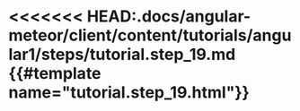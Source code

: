 <<<<<<< HEAD:.docs/angular-meteor/client/content/tutorials/angular1/steps/tutorial.step_19.md
{{#template name="tutorial.step_19.html"}}
=======
<template name="tutorial.step_19.html">
  {{#markdown}}
  {{> downloadPreviousStep stepName="step_18"}}
>>>>>>> cfd6d558450f6006daa7028c513626503cc49477:.docs/angular-meteor/client/content/tutorials/angular1/steps/tutorial.step_19.html

  This part of the tutorial will cover the usage of third-party libraries with angular-meteor.

Parts of this tutorial are also relevant for users who uses only Meteor, without angular-meteor, because the solution for third-party libraries comes from Meteor packaging manager - **Atmosphere**.

In this part of the tutorial we will show multiple solution for the same problem - using third-party libraries with Meteor and angular-meteor.


Every AngularJS developer knows and uses third-party libraries (like angular-ui-bootstrap, ui-router, etc..), but because we do not have the ability to easily include the ".js" file on our "head" tag - we need another solutions.

In order to add third-party libraries to your Meteor project - you can use the `meteor add PACKAGE_NAME` command to add the package.

Also, for **most** of the AngularJS third-party libraries - there's already a Meteor package (which is an equivalent to bower or NPM).

You can search for those packages using the [Atmosphere](https://atmospherejs.com/) website.

For example, in order to use **[angular-ui-router](https://atmospherejs.com/angularui/angular-ui-router)** in your project, easily run this command:
```
meteor add angularui:angular-ui-router
```
And then just use the angular-ui-router on your angular-meteor project, by adding it to the AngularJS module initialization:
```
angular.module('myModule', [
  'angular-meteor',
  'ui.router'
]);
```
**But this is an easy one** - because angular-ui-router is one of the most common library for AngularJS.

In some cases, we want to use some packages that does not have an Atmosphere package exists - you can use the following instructions to solve your problem.

**But First**, we need to understand how Meteor and it's package manager - Atmosphere, works: Any package registered on Atmosphere has some meta-data and the real JS and CSS files that written on a file named "**package.js**".

The meta-data contain there parameters:

* Package name
* Package version (based on the [semver](http://semver.org/) standard)
* Package summary
* Package GIT repository
* Package documentation file (usually the README.md file)

Also, each package declares these:

* Package dependencies (on other 3rdParty libraries).
* Meteor minimal version.
* Files in use (usually the CSS and the JS files of the library).
* JavaScript exports (In case that there are any).

If you would like to know some more about Meteor packaging system and versioning, you can read [this](https://meteorhacks.com/meteor-packaging-system-understanding-versioning) article by MeteorHacks.

This is an example for angular-ui-router's package.js file:
```
// package metadata file for Meteor.js
var packageName = 'angularui:angular-ui-router'; // https://atmospherejs.com/angularui/angular-ui-router
var where = 'client'; // where to install: 'client' or 'server'. For both, pass nothing.
var version = '0.2.14';

// Meta-data
Package.describe({
  name: packageName,
  version: version,
  summary: 'angular-ui-router (official): Flexible routing with nested views in AngularJS',
  git: 'git@github.com:angular-ui/ui-router.git',
  documentation: null
});

Package.onUse(function(api) {
  api.versionsFrom(['METEOR@0.9.0', 'METEOR@1.0']); // Meteor versions

  api.use('angular:angular@1.0.8', where); // Dependencies

  api.addFiles('release/angular-ui-router.js', where); // Files in use
});
```

# Solution #1
This solution is the most helpful solution of all - because in the end of this solution, you achieve these results:

* The package will be listed on the Atmosphere package manager and you'll be able to use it with "meteor add" command.
* You will create a pull request to the package author in order to provide Meteor support for the package.

**If you are not interested on this solution and just want to do some "monkey patch" in order to your an unlisted package - just the Solution #2.**

In order to learn in this example, we will use [angularjs-dropdown-multiselect](https://github.com/dotansimha/angularjs-dropdown-multiselect) as an example for a package.

First, we want to fork the repository and clone it to our computer by using `git clone FORKED_REPOSITORY_LINK`.

Then, create the "`package.js`" file on the root directory of the project, and use this basic template:
```
// package metadata file for Meteor.js
var packageName = 'PACKAGE_NAME';
var where = 'client'; // where to install: 'client' or 'server'. For both, pass nothing.
var version = 'PACKAGE_VERSION';
var summary = 'PACKAGE_SUMMARY';
var gitLink = 'GIT_LINK';
var documentationFile = 'README.md';

// Meta-data
Package.describe({
  name: packageName,
  version: version,
  summary: summary,
  git: gitLink,
  documentation: documentationFile
});

Package.onUse(function(api) {
  api.versionsFrom(['METEOR@0.9.0', 'METEOR@1.0']); // Meteor versions

  api.use('DEPENDENCY_NAME', where); // Dependencies

  api.addFiles('FILE_NAME', where); // Files in use
});   
```

Now, just fill the information inside the file, according to the package information, the `bower.json` could be helpful to fill missing information you can't find.

So in our case, the final `package.js` file will look like that:
```
// package metadata file for Meteor.js
var packageName = 'dotansimha:angularjs-dropdown-multiselect';
var where = 'client'; // where to install: 'client' or 'server'. For both, pass nothing.
var version = '1.5.2';
var summary = 'AngularJS Dropdown Multiselect directive';
var gitLink = 'https://github.com/dotansimha/angularjs-dropdown-multiselect';
var documentationFile = 'README.md';

// Meta-data
Package.describe({
  name: packageName,
  version: version,
  summary: summary,
  git: gitLink,
  documentation: documentationFile
});

Package.onUse(function(api) {
  api.versionsFrom(['METEOR@0.9.0', 'METEOR@1.0']); // Meteor versions

  api.use('angular:angular@1.2.0', where); // Dependencies
  api.use('stevezhu:lodash@3.5.0', where); // Surprised?! Read the bower.json file!

  api.addFiles('src/angularjs-dropdown-multiselect.js', where); // Files in use
});   
```

**Important Notes:**

* The prefix for the package name should be the package author username - you can use YOUR username or create an Meteor organization and use that name you created.
* The dependencies are build in this form: AUTHOR\_NAME:PACKAGE\_NAME@VERSION, you can also FORCE a specific version by adding "=" before the version number.
* In this case, a dependency on *Lodash* is needed, so we will search the Atmposhere website for Lodash package and we will find the full package name.
* It's okay to use the source file and not the minified version of the package - because on production - Meteor minifies everything for you!

So now, after we created the `package.js` file, we just need to run the Meteor's publish command on the folder with the package file:
```
meteor publish
```

And if the package does not exists, we need to add `--create` flag:
```
meteor publish --create
```

So now - the package will be registered on Atmosphere package manager and you'll be able to use it.

The last part of this solution is to commit the `package.js` file into your forked repository, and then create a Pull Request in order to help the package's author to maintain the Meteor package on a regular basis.

**If you want to provide even some more helpful solution** - you can use [these instructions](https://github.com/MeteorPackaging/grunt-gulp-meteor) to create a Gulp/Grunt task that automatically published a new version of the package every time the developer publishes a new release.

# Solution #2
This is a more simple solution - this solution will be useful in case you want just to create an Atmosphere package without helping the developer to integrate Meteor in his versions publishing process.

You can just use `bower`, install the package locally on your computer, then create a `package.js` file and run `meteor publish`.

But you can even be more lazy! there is a tool named [angular-meteor-publisher](https://github.com/dotansimha/meteor-package-publisher) that provides a full solution for transferring a package from `bower` (will support NPM on the future) into `Atmosphere` just by providing the meta-data.

You  just need to provide the basic information of the source package (the `bower` meta-data, usually it's `bower install angular-ui-router@0.2.14` and the destination meta-data (the information that Atmosphere requires), add the JS and CSS files and the package dependencies and just run it by using:
```
node meteor-package-publisher myJSONfile.json
```

For example, this is how the ngInfiniteScroll package will be published using this tool (the JSON meta-data file):
```
{
  "source": {
    "type": "bower",
    "name": "ngInfiniteScroll",
    "version": "1.2.1"
  },
  "destination": {
    "atmospherePackageName": "ng-infinite-scroll",
    "atmosphereOrganizationName": "srozegh",
    "summary": "Infinite Scrolling for AngularJS",
    "git": "https://github.com/sroze/ngInfiniteScroll",
    "documentation": null,
    "versionsFrom": "METEOR@0.9.0.1",
    "filesToAdd": [
      {"name": "build/ng-infinite-scroll.js", "platforms": ["client"]}
    ],
    "use": [
      {"name": "jquery@1.11.3_2", "platforms": ["client"]},
      {"name": "angular:angular@1.3.15_1", "platforms": ["client"]}
    ]
  }
}
```

# Summary
As you can see, using existing packages in your angular-meteor application is simple, and when we encounter a third-party library without Meteor package support we can help by creating the "package.js" file and created a pull request (Solution #1).

Also, you can use a automatic publisher that helps us to publish packages real quick (Solution #2).

**We prefer that the first solution will be your choice in order to enrich the Meteor and angular-meteor community and help other developers to use third-party packages.**

{{/template}}
